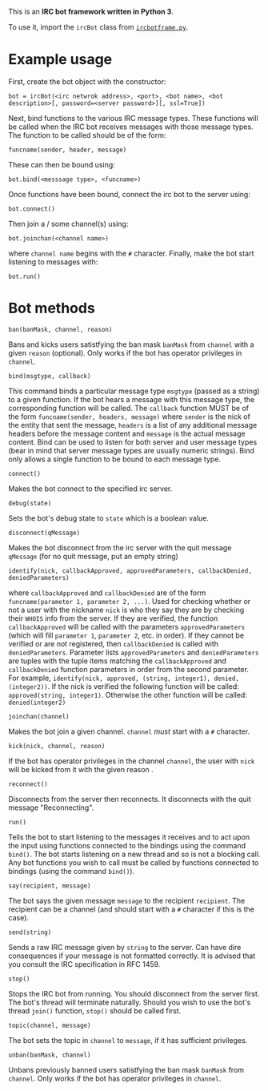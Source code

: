 This is an **IRC bot framework written in Python 3**.

To use it, import the `ircBot` class from [`ircbotframe.py`](ircbotframe.py).

Example usage
=============

First, create the bot object with the constructor:

    bot = ircBot(<irc netwrok address>, <port>, <bot name>, <bot description>[, password=<server password>][, ssl=True])

Next, bind functions to the various IRC message types. These functions will be called when the IRC bot receives messages with those message types. The function to be called should be of the form:

    funcname(sender, header, message)
    
These can then be bound using:

    bot.bind(<messsage type>, <funcname>) 
    
Once functions have been bound, connect the irc bot to the server using:

    bot.connect()
    
Then join a / some channel(s) using:

    bot.joinchan(<channel name>)
    
where `channel name` begins with the `#` character. Finally, make the bot start listening to messages with:

    bot.run()

Bot methods
===========

    ban(banMask, channel, reason)

Bans and kicks users satistfying the ban mask `banMask` from `channel` with a given `reason` (optional). Only works if the bot has operator privileges in `channel`.

    bind(msgtype, callback)

This command binds a particular message type `msgtype` (passed as a string) to a given <callback> function. If the bot hears a message with this message type, the corresponding function will be called. The `callback` function MUST be of the form `funcname(sender, headers, message)` where `sender` is the nick of the entity that sent the message, `headers` is a list of any additional message headers before the message content and `message` is the actual message content. Bind can be used to listen for both server and user message types (bear in mind that server message types are usually numeric strings). Bind only allows a single function to be bound to each message type.

    connect()

Makes the bot connect to the specified irc server.

    debug(state)

Sets the bot's debug state to `state` which is a boolean value.

    disconnect(qMessage)

Makes the bot disconnect from the irc server with the quit message `qMessage` (for no quit message, put an empty string)

    identify(nick, callbackApproved, approvedParameters, callbackDenied, deniedParameters)
    
where `callbackApproved` and `callbackDenied` are of the form `funcname(parameter 1, parameter 2, ...)`. Used for checking whether or not a user with the nickname `nick` is who they say they are by checking their `WHOIS` info from the server. If they are verified, the function `callbackApproved` will be called with the parameters `approvedParameters` (which will fill `parameter 1`, `parameter 2`, etc. in order). If they cannot be verified or are not registered, then `callbackDenied` is called with `deniedParameters`. Parameter lists `approvedParameters` and `deniedParameters` are tuples with the tuple items matching the `callbackApproved` and `callbackDenied` function parameters in order from the second parameter. For example, `identify(nick, approved, (string, integer1), denied, (integer2))`. If the nick is verified the following function will be called: `approved(string, integer1)`. Otherwise the other function will be called: `denied(integer2)`

    joinchan(channel)

Makes the bot join a given channel. `channel` *must* start with a `#` character.

    kick(nick, channel, reason)

If the bot has operator privileges in the channel `channel`, the user with `nick` will be kicked from it with the given reason <reason>.

    reconnect()

Disconnects from the server then reconnects. It disconnects with the quit message "Reconnecting".

    run()

Tells the bot to start listening to the messages it receives and to act upon the input using functions connected to the bindings using the command `bind()`. The bot starts listening on a new thread and so is not a blocking call. Any bot functions you wish to call must be called by functions connected to bindings (using the command `bind()`).

    say(recipient, message)

The bot says the given message `message` to the recipient `recipient`. The recipient can be a channel (and should start with a `#` character if this is the case).

    send(string)

Sends a raw IRC message given by `string` to the server. Can have dire consequences if your message is not formatted correctly. It is advised that you consult the IRC specification in RFC 1459.

    stop()

Stops the IRC bot from running. You should disconnect from the server first. The bot's thread will terminate naturally. Should you wish to use the bot's thread `join()` function, `stop()` should be called first.

    topic(channel, message)

The bot sets the topic in `channel` to `message`, if it has sufficient privileges.

    unban(banMask, channel)

Unbans previously banned users satistfying the ban mask `banMask` from `channel`. Only works if the bot has operator privileges in `channel`.
